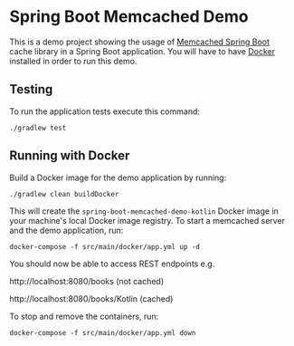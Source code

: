 # Spring Boot Memcached Demo

This is a demo project showing the usage of [Memcached Spring Boot](https://github.com/igorbolic/memcached-spring-boot) cache library in a Spring Boot application.
You will have to have [Docker](https://www.docker.com/get-docker) installed in order to run this demo.

## Testing

To run the application tests execute this command:

    ./gradlew test


## Running with Docker

Build a Docker image for the demo application by running:

    ./gradlew clean buildDocker

This will create the `spring-boot-memcached-demo-kotlin` Docker image in your machine's local Docker image registry. 
To start a memcached server and the demo application, run:

    docker-compose -f src/main/docker/app.yml up -d

You should now be able to access REST endpoints e.g.

http://localhost:8080/books (not cached)

http://localhost:8080/books/Kotlin (cached)

To stop and remove the containers, run:

    docker-compose -f src/main/docker/app.yml down
